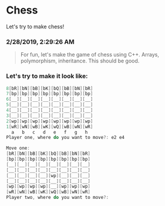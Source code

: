 # Chess
Let's try to make chess!

### 2/28/2019, 2:29:26 AM
>For fun, let's make the game of chess using C++. Arrays, polymorphism, inheritance. This should be good.

### Let's try to make it look like:
```cpp
8[bR][bN][bB][bK][bQ][bB][bN][bR]
7[bp][bp][bp][bp][bp][bp][bp][bp]
6[__][__][__][__][__][__][__][__]
5[__][__][__][__][__][__][__][__]
4[__][__][__][__][__][__][__][__]
3[__][__][__][__][__][__][__][__]
2[wp][wp][wp][wp][wp][wp][wp][wp]
1[wR][wN][wB][wK][wQ][wB][wN][wR]
  a   b   c   d   e   f   g   h
Player one, where do you want to move?: e2 e4

Move one:
[bR][bN][bB][bK][bQ][bB][bN][bR]
[bp][bp][bp][bp][bp][bp][bp][bp]
[__][__][__][__][__][__][__][__]
[__][__][__][__][__][__][__][__]
[__][__][__][__][wp][__][__][__]
[__][__][__][__][__][__][__][__]
[wp][wp][wp][wp][__][wp][wp][wp]
[wR][wN][wB][wK][wQ][wB][wN][wR]
Player two, where do you want to move?:
```

